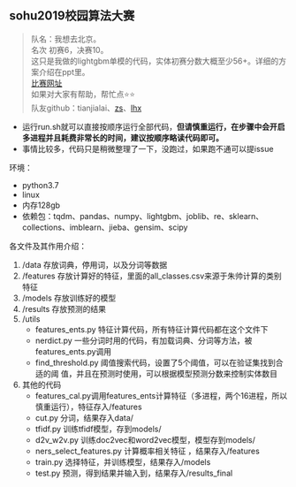 ## sohu2019校园算法大赛
> 队名：我想去北京。\
> 名次 初赛6，决赛10。\
> 这只是我做的lightgbm单模的代码，实体初赛分数大概至少56+。详细的方案介绍在ppt里。\
> [比赛网址](https://biendata.com/competition/sohu2019/)\
> 如果对大家有帮助，帮忙点:star::star:\
> 队友github：tianjialai、[zs](https://github.com/Zessay)、[lhx](https://github.com/hogking)

- 运行run.sh就可以直接按顺序运行全部代码，**但请慎重运行，在步骤中会开启多进程并且耗费非常长的时间，建议按顺序略读代码即可。**
- 事情比较多，代码只是稍微整理了一下，没跑过，如果跑不通可以提issue

环境：
- python3.7
- linux
- 内存128gb
- 依赖包：tqdm、pandas、numpy、lightgbm、joblib、re、sklearn、collections、imblearn、jieba、gensim、scipy

各文件及其作用介绍：
1. /data 存放词典，停用词，以及分词等数据
2. /features 存放计算好的特征，里面的all_classes.csv来源于朱帅计算的类别特征
3. /models 存放训练好的模型
4. /results 存放预测的结果
5. /utils
   - features_ents.py 特征计算代码，所有特征计算代码都在这个文件下
   - nerdict.py 一些分词时用的代码，有加载词典、分词等方法，被features_ents.py调用
   - find_threshold.py 阈值搜索代码，设置了5个阈值，可以在验证集找到合适的阈
值，并且在预测时使用，可以根据模型预测分数来控制实体数目
6. 其他的代码
   - features_cal.py调用features_ents计算特征（多进程，两个16进程，所以慎重运行），特征存入/features
   - cut.py 分词，结果存入data/
   - tfidf.py 训练tfidf模型，存到models/
   - d2v_w2v.py 训练doc2vec和word2vec模型，模型存到models/
   - ners_select_features.py 计算概率相关特征 ，结果存入/features
   - train.py 选择特征，并训练模型，结果存入/models
   - test.py  预测，得到结果并输入到，结果存入/results_final
